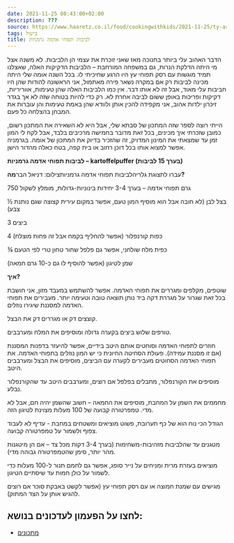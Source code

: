 ```yaml
---
date: 2021-11-25 08:43:00+02:00
description: ???
source: https://www.haaretz.co.il/food/cookingwithkids/2021-11-25/ty-article/0000017f-f900-d318-afff-fb6381330000
tags: בישול
title: לביבות תפוחי אדמה גרמניות
---
```


הדבר האהוב עלי ביותר בחנוכה מאז שאני זוכרת את עצמי הן הלביבות. לא משנה אצל מי היתה הדלקת הנרות, גם במשפחה המורחבת – הלביבות הדקיקות האלה, שאצלנו תמיד מוגשות עם רסק תפוחי עץ היו הרגע שחיכיתי לו. בכל השנה אומה שלי היתה מכינה לביבות רק אם במקרה נשאר פירה מאתמול, אני הראשונה להודות שהן היו חביבות עלי מאוד, אבל זה לא אותו דבר. אין כמו הלביבות האלה שהן טעימות, אווריריות, דקיקות ופריכות באופן ששום לביבה אחרת לא. רק כדי להיות בטוחה שזה לא אך בגדר זיכרון ילדות אהוב, אני מקפידה להכין אותן ולוודא שהן באמת טעימות והן עוברות את המבחן בהצלחה כל פעם.

הייתי רוצה לספר שזה המתכון של סבתא שלי, אבל היא לא השאירה את המתכון רשום, כמובן שזכרתי איך מכינים, בכל זאת מדובר בחמישה מרכיבים בלבד, אבל לקח לי המון זמן עד שמצאתי את המינון המדויק, זה שהזכיר בדיוק את המתכון של אומה. בגרמניה אפשר למצוא אותו בכל דוכן רחוב או בית קפה, בטח כאלה מהדור הישן.

**לביבות תפוחי אדמה גרמניות – kartoffelpuffer (בערך 15 לביבות)**

 עברו לתצוגת גלריהלביבות תפוחי אדמה גרמניותצילום: דניאל הבר**מה?**

750 גרם תפוחי אדמה – בערך 3-4 יחידות בינוניות-גדולות, מומלץ לשקול

½ בצל לבן (לא חובה אבל הוא מוסיף המון טעם, אפשר במקום עירית קצוצה שגם נותנת צבע)

3 ביצים

4 כפות קורנפלור (אפשר להחליף בקמח אבל זה פחות מוצלח)

¾ כפית מלח שולחני, אפשר גם פלפל שחור טחון טרי לפי הטעם

שמן לטיגון (אפשר להוסיף לו גם כ-10 גרם חמאה)

**איך?**

שוטפים, מקלפים ומגררים את תפוחי האדמה. אפשר להשתמש במעבד מזון, אני חושבת בכל זאת שגרור על מגררת דקה ביד נותן תוצאה טובה וטעימה יותר. מעבירים את תפוחי האדמה למסננת שיגירו נוזלים.

קוצצים דק או מגררים דק את הבצל.

טורפים שלוש ביצים בקערה גדולה ומוסיפים את המלח ומערבבים.

חוזרים לתפוחי האדמה וסוחטים אותם היטב בידיים, אפשר להיעזר בדפנות המסננת (אם זו מסננת עמידה). פעולת הסחיטה החיונית כי יש המון נוזלים בתפוחי האדמה. את תפוחי האדמה הסחוטים מעבירים לקערה עם הביצים, מוסיפים את הבצל ומערבבים היטב.

מוסיפים את הקורנפלור, מתבלים בפלפל אם רוצים, ומערבבים היטב עד שהקורנפלור נבלע.

מחממים את השמן על המחבת, מוסיפים את החמאה – חשוב שהשמן יהיה חם, אבל לא מדי. טמפרטורה קבועה של 100 מעלות מצוינת לטיגון הזה.

הגודל הכי נוח הוא של כף תערובת, פשוט מוציאים ומשטחים במחבת - עדיף לא לעבוד צפוף ולשמור על טמפרטורה קבועה.

מטגנים עד שהלביבות מזהיבות-משחימות (בערך 3-4 דקות מכל צד – אם הן מיטגנות מהר יותר, סימן שהטמפרטורה גבוהה מדי).

מוציאים בעזרת מרית ומניחים על נייר סופג, אפשר גם לחמם תנור ל-100 מעלות כדי לשמור על כולן חמות עד שיסתיים הטיגון.

מגישים עם שמנת חמוצה או עם רסק תפוחי עץ (אפשר לקשט באבקת סוכר אם רוצים להגיש אותן על הצד המתוק).

לחצו על הפעמון לעדכונים בנושא:
------------------------------

* [מתכונים](/ty-tag/recipes-0000017f-da28-dea8-a77f-de6a4ba50000)